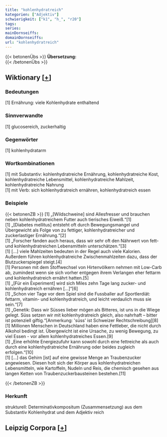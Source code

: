 ```yaml
---
title: "kohlenhydratreich"
kategorien: ["Adjektiv"]
schwierigkeit: ["k1", "h_", "r20"]
tags:
series:
mainDornseiffs:
domainDornseiffs:
url: "kohlenhydratreich"
---
```


{{< betonenÜbs >}}
**Übersetzung:**  
{{< /betonenÜbs >}}

## Wiktionary [[+](https://de.wiktionary.org/wiki/kohlenhydratreich)]

### Bedeutungen
[1] Ernährung: viele Kohlenhydrate enthaltend  

### Sinnverwandte
[1] glucosereich, zuckerhaltig  

### Gegenwörter
[1] kohlenhydratarm  

### Wortkombinationen
[1] mit Substantiv: kohlenhydratreiche Ernährung, kohlenhydratreiche Kost, kohlenhydratreiche Lebensmittel, kohlenhydratreiche Mahlzeit, kohlenhydratreiche Nahrung  
[1] mit Verb: sich kohlenhydratreich ernähren, kohlenhydratreich essen  

### Beispiele
{{< betonenZB >}}
[1] „[Wildschweine] sind Allesfresser und brauchen neben kohlenhydratreichem Futter auch tierisches Eiweiß.“[1]  
[1] „[Diabetes mellitus] entsteht oft durch Bewegungsmangel und Übergewicht als Folge von zu fettiger, kohlenhydratreicher und zuckerlastiger Ernährung.“[2]  
[1] „Forscher fanden auch heraus, dass wir sehr oft den Nährwert von fett- und kohlenhydratreichen Lebensmitteln unterschätzen.“[3]  
[1] […] viele Mahlzeiten bedeuten in der Regel auch viele Kalorien. Außerdem führen kohlenhydratreiche Zwischenmahlzeiten dazu, dass der Blutzuckerspiegel steigt.[4]  
[1] Personen mit dem Stoffwechsel von Hirtenvölkern nehmen mit Low-Carb ab, zumindest wenn sie sich vorher entgegen ihrem Verlangen eher fettarm und kohlenhydratreich ernährt hatten.[5]  
[1] „[Für ein Experiment] wird sich Miles zehn Tage lang zucker- und kohlenhydratreich ernähren […]“[6]  
[1] „Schon vier Tage vor dem Spiel sind die Fussballer auf Sportlerdiät: fettarm, vitamin- und kohlenhydratreich, und leicht verdaulich muss sie sein.“[7]  
[1] „Genetik: Dass wir Süsses lieber mögen als Bitteres, ist uns in die Wiege gelegt. Süss setzen wir mit kohlenhydratreich gleich, also nahrhaft – bitter ist potenziell giftig.“[Anmerkung: 'süss' ist Schweizer Rechtschreibung][8]  
[1] Millionen Menschen in Deutschland haben eine Fettleber, die nicht durch Alkohol bedingt ist. Übergewicht ist eine Ursache, zu wenig Bewegung, zu viel Essen - vor allem kohlenhydratreiches Essen.[9]  
[1] „Eine erhöhte Energiezufuhr kann sowohl durch eine fettreiche als auch durch eine kohlenhydratreiche Ernährung oder beides zugleich erfolgen.“[10]  
[1] […] das Gehirn [ist] auf eine gewisse Menge an Traubenzucker angewiesen. Diesen holt sich der Körper aus kohlenhydratreichen Lebensmitteln, wie Kartoffeln, Nudeln und Reis, die chemisch gesehen aus langen Ketten von Traubenzuckerbausteinen bestehen.[11]  

{{< /betonenZB >}}
### Herkunft
strukturell: Determinativkompositum (Zusammensetzung) aus dem Substantiv Kohlenhydrat und dem Adjektiv reich  


## Leipzig Corpora [[+](https://corpora.uni-leipzig.de/en/res?word=kohlenhydratreich&corpusId=deu_newscrawl-public_2018)]


